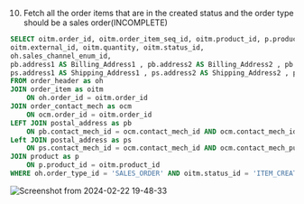 10. Fetch all the order items that are in the created status and the order type should be a sales order(INCOMPLETE)
```sql
SELECT oitm.order_id, oitm.order_item_seq_id, oitm.product_id, p.product_type_id,
oitm.external_id, oitm.quantity, oitm.status_id, 
oh.sales_channel_enum_id, 
pb.address1 AS Billing_Address1 , pb.address2 AS Billing_Address2 , pb.city AS Billing_City, pb.postal_code AS Billing_code , pb.country_geo_id AS Billing_country,
ps.address1 AS Shipping_Address1 , ps.address2 AS Shipping_Address2 , ps.city AS Shipping_City, ps.postal_code AS Shipping_code , ps.country_geo_id AS Shipping_country
FROM order_header as oh
JOIN order_item as oitm
	ON oh.order_id = oitm.order_id
JOIN order_contact_mech as ocm
	ON ocm.order_id = oitm.order_id 
LEFT JOIN postal_address as pb
	ON pb.contact_mech_id = ocm.contact_mech_id AND ocm.contact_mech_id AND ocm.contact_mech_purpose_type_id = 'BILLING_LOCATION'
Left JOIN postal_address as ps
	ON ps.contact_mech_id = ocm.contact_mech_id AND ocm.contact_mech_purpose_type_id = 'SHIPPING_LOCATION'
JOIN product as p
	ON p.product_id = oitm.product_id
WHERE oh.order_type_id = 'SALES_ORDER' AND oitm.status_id = 'ITEM_CREATED';
```
![Screenshot from 2024-02-22 19-48-33](https://github.com/Khushboop14/Training_assignment/assets/126051670/cbe5610b-eaeb-44cb-9b1d-4651bb54f639)

